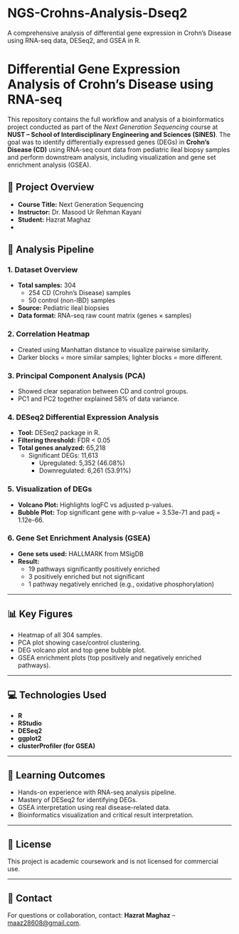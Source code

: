 # NGS-Crohns-Analysis-Dseq2
A comprehensive analysis of differential gene expression in Crohn’s Disease using RNA-seq data, DESeq2, and GSEA in R.
# Differential Gene Expression Analysis of Crohn’s Disease using RNA-seq

This repository contains the full workflow and analysis of a bioinformatics project conducted as part of the *Next Generation Sequencing* course at **NUST – School of Interdisciplinary Engineering and Sciences (SINES)**. The goal was to identify differentially expressed genes (DEGs) in **Crohn’s Disease (CD)** using RNA-seq count data from pediatric ileal biopsy samples and perform downstream analysis, including visualization and gene set enrichment analysis (GSEA).

## 🧬 Project Overview

- **Course Title:** Next Generation Sequencing  
- **Instructor:** Dr. Masood Ur Rehman Kayani  
- **Student:** Hazrat Maghaz
- 
## 🔬 Analysis Pipeline

### 1. **Dataset Overview**
- **Total samples:** 304  
  - 254 CD (Crohn’s Disease) samples  
  - 50 control (non-IBD) samples  
- **Source:** Pediatric ileal biopsies  
- **Data format:** RNA-seq raw count matrix (genes × samples)

### 2. **Correlation Heatmap**
- Created using Manhattan distance to visualize pairwise similarity.
- Darker blocks = more similar samples; lighter blocks = more different.

### 3. **Principal Component Analysis (PCA)**
- Showed clear separation between CD and control groups.
- PC1 and PC2 together explained 58% of data variance.

### 4. **DESeq2 Differential Expression Analysis**
- **Tool:** DESeq2 package in R.
- **Filtering threshold:** FDR < 0.05
- **Total genes analyzed:** 65,218  
  - Significant DEGs: 11,613  
    - Upregulated: 5,352 (46.08%)  
    - Downregulated: 6,261 (53.91%)

### 5. **Visualization of DEGs**
- **Volcano Plot:** Highlights logFC vs adjusted p-values.
- **Bubble Plot:** Top significant gene with p-value = 3.53e-71 and padj = 1.12e-66.

### 6. **Gene Set Enrichment Analysis (GSEA)**
- **Gene sets used:** HALLMARK from MSigDB
- **Result:**  
  - 19 pathways significantly positively enriched  
  - 3 positively enriched but not significant  
  - 1 pathway negatively enriched (e.g., oxidative phosphorylation)

---

## 📊 Key Figures

- Heatmap of all 304 samples.
- PCA plot showing case/control clustering.
- DEG volcano plot and top gene bubble plot.
- GSEA enrichment plots (top positively and negatively enriched pathways).

---

## 💻 Technologies Used

- **R**  
- **RStudio**  
- **DESeq2**  
- **ggplot2**  
- **clusterProfiler (for GSEA)**

---

## 🧠 Learning Outcomes

- Hands-on experience with RNA-seq analysis pipeline.
- Mastery of DESeq2 for identifying DEGs.
- GSEA interpretation using real disease-related data.
- Bioinformatics visualization and critical result interpretation.

---

## 📜 License

This project is academic coursework and is not licensed for commercial use.

---

## 📩 Contact

For questions or collaboration, contact: **Hazrat Maghaz** – maaz28608@gmail.com.


